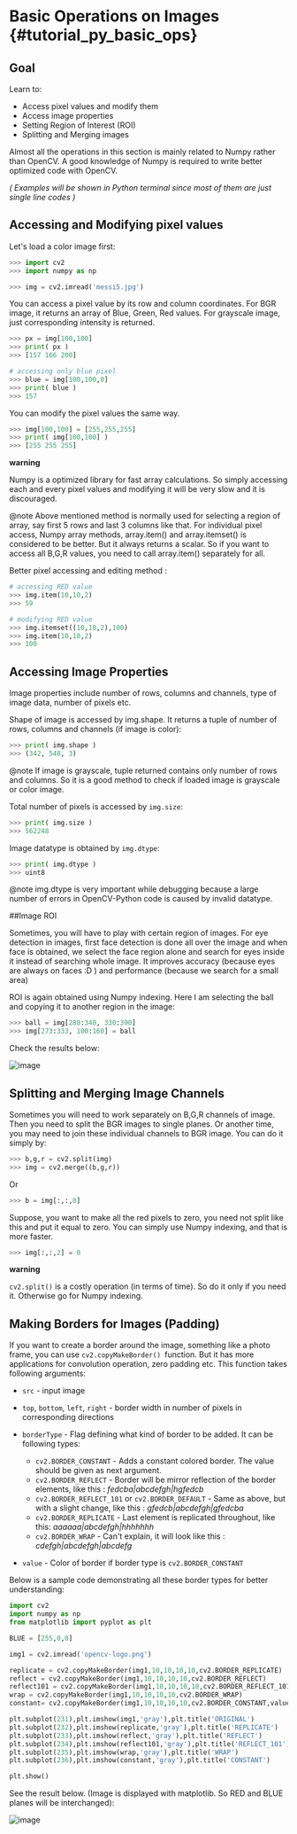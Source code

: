 Basic Operations on Images {#tutorial_py_basic_ops}
==========================

Goal
----

Learn to:

-   Access pixel values and modify them
-   Access image properties
-   Setting Region of Interest (ROI)
-   Splitting and Merging images

Almost all the operations in this section is mainly related to Numpy rather than OpenCV. A good knowledge of Numpy is required to write better optimized code with OpenCV.

*( Examples will be shown in Python terminal since most of them are just single line codes )*

Accessing and Modifying pixel values
------------------------------------

Let's load a color image first:
```python
>>> import cv2
>>> import numpy as np

>>> img = cv2.imread('messi5.jpg')
```
You can access a pixel value by its row and column coordinates. For BGR image, it returns an array of Blue, Green, Red values. For grayscale image, just corresponding intensity is returned.
```python
>>> px = img[100,100]
>>> print( px )
>>> [157 166 200]

# accessing only blue pixel
>>> blue = img[100,100,0]
>>> print( blue )
>>> 157
```
You can modify the pixel values the same way.
```python
>>> img[100,100] = [255,255,255]
>>> print( img[100,100] )
>>> [255 255 255]
```

**warning**

Numpy is a optimized library for fast array calculations. So simply accessing each and every pixel values and modifying it will be very slow and it is discouraged.

@note Above mentioned method is normally used for selecting a region of array, say first 5 rows and last 3 columns like that. For individual pixel access, Numpy array methods, array.item() and array.itemset() is considered to be better. But it always returns a scalar. So if you want to access all B,G,R values, you need to call array.item() separately for all.

Better pixel accessing and editing method :
```python
# accessing RED value
>>> img.item(10,10,2)
>>> 59

# modifying RED value
>>> img.itemset((10,10,2),100)
>>> img.item(10,10,2)
>>> 100
```

## Accessing Image Properties

Image properties include number of rows, columns and channels, type of image data, number of pixels etc.

Shape of image is accessed by img.shape. It returns a tuple of number of rows, columns and channels (if image is color):
```python
>>> print( img.shape )
>>> (342, 548, 3)
```

@note If image is grayscale, tuple returned contains only number of rows and columns. So it is a good method to check if loaded image is grayscale or color image.

Total number of pixels is accessed by `img.size`:
```python
>>> print( img.size )
>>> 562248
```
Image datatype is obtained by `img.dtype`:
```python
>>> print( img.dtype )
>>> uint8
```

@note img.dtype is very important while debugging because a large number of errors in OpenCV-Python code is caused by invalid datatype.

##Image ROI

Sometimes, you will have to play with certain region of images. For eye detection in images, first face detection is done all over the image and when face is obtained, we select the face region alone and search for eyes inside it instead of searching whole image. It improves accuracy (because eyes are always on faces :D ) and performance (because we search for a small area)

ROI is again obtained using Numpy indexing. Here I am selecting the ball and copying it to another region in the image:
```python
>>> ball = img[280:340, 330:390]
>>> img[273:333, 100:160] = ball
```
Check the results below:

![image](images/roi.jpg)

## Splitting and Merging Image Channels

Sometimes you will need to work separately on B,G,R channels of image. Then you need to split the BGR images to single planes. Or another time, you may need to join these individual channels to BGR image. You can do it simply by:
```python
>>> b,g,r = cv2.split(img)
>>> img = cv2.merge((b,g,r))
```
Or
```python
>>> b = img[:,:,0]
```
Suppose, you want to make all the red pixels to zero, you need not split like this and put it equal to zero. You can simply use Numpy indexing, and that is more faster.
```python
>>> img[:,:,2] = 0
```

**warning**

`cv2.split()` is a costly operation (in terms of time). So do it only if you need it. Otherwise go for Numpy indexing.

## Making Borders for Images (Padding)

If you want to create a border around the image, something like a photo frame, you can use `cv2.copyMakeBorder() `function. But it has more applications for convolution operation, zero padding etc. This function takes following arguments:

-   `src` - input image
-   `top`, `bottom`, `left`, `right` - border width in number of pixels in corresponding
    directions

-   `borderType` - Flag defining what kind of border to be added. It can be following types:
    -   `cv2.BORDER_CONSTANT` - Adds a constant colored border. The value should be given as next argument.
    -   `cv2.BORDER_REFLECT` - Border will be mirror reflection of the border elements, like this : *fedcba|abcdefgh|hgfedcb*
    -   `cv2.BORDER_REFLECT_101` or `cv2.BORDER_DEFAULT` - Same as above, but with a  slight change, like this : *gfedcb|abcdefgh|gfedcba*
    -   `cv2.BORDER_REPLICATE` - Last element is replicated throughout, like this: *aaaaaa|abcdefgh|hhhhhhh*
    -   `cv2.BORDER_WRAP` - Can't explain, it will look like this : *cdefgh|abcdefgh|abcdefg*

-   `value` - Color of border if border type is `cv2.BORDER_CONSTANT`

Below is a sample code demonstrating all these border types for better understanding:
```python
import cv2
import numpy as np
from matplotlib import pyplot as plt

BLUE = [255,0,0]

img1 = cv2.imread('opencv-logo.png')

replicate = cv2.copyMakeBorder(img1,10,10,10,10,cv2.BORDER_REPLICATE)
reflect = cv2.copyMakeBorder(img1,10,10,10,10,cv2.BORDER_REFLECT)
reflect101 = cv2.copyMakeBorder(img1,10,10,10,10,cv2.BORDER_REFLECT_101)
wrap = cv2.copyMakeBorder(img1,10,10,10,10,cv2.BORDER_WRAP)
constant= cv2.copyMakeBorder(img1,10,10,10,10,cv2.BORDER_CONSTANT,value=BLUE)

plt.subplot(231),plt.imshow(img1,'gray'),plt.title('ORIGINAL')
plt.subplot(232),plt.imshow(replicate,'gray'),plt.title('REPLICATE')
plt.subplot(233),plt.imshow(reflect,'gray'),plt.title('REFLECT')
plt.subplot(234),plt.imshow(reflect101,'gray'),plt.title('REFLECT_101')
plt.subplot(235),plt.imshow(wrap,'gray'),plt.title('WRAP')
plt.subplot(236),plt.imshow(constant,'gray'),plt.title('CONSTANT')

plt.show()
```
See the result below. (Image is displayed with matplotlib. So RED and BLUE planes will be interchanged):

![image](images/border.jpg)
